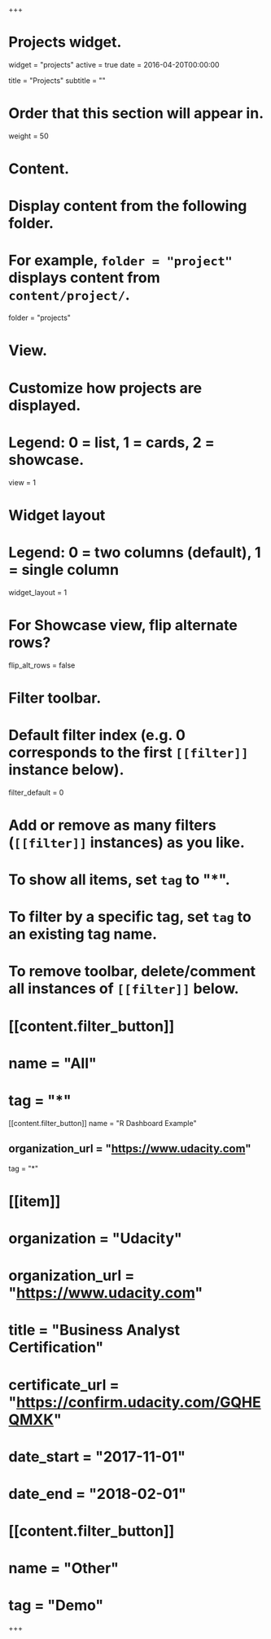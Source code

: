 +++
# Projects widget.
widget = "projects"
active = true
date = 2016-04-20T00:00:00

title = "Projects"
subtitle = ""

# Order that this section will appear in.
weight = 50

# Content.
# Display content from the following folder.
# For example, `folder = "project"` displays content from `content/project/`.
folder = "projects"

# View.
# Customize how projects are displayed.
# Legend: 0 = list, 1 = cards, 2 = showcase.
view = 1

# Widget layout
# Legend: 0 = two columns (default), 1 = single column
widget_layout = 1

# For Showcase view, flip alternate rows?
flip_alt_rows = false

# Filter toolbar.

# Default filter index (e.g. 0 corresponds to the first `[[filter]]` instance below).
filter_default = 0

# Add or remove as many filters (`[[filter]]` instances) as you like.
# To show all items, set `tag` to "*".
# To filter by a specific tag, set `tag` to an existing tag name.
# To remove toolbar, delete/comment all instances of `[[filter]]` below.

# [[content.filter_button]]
# name = "All"
# tag = "*"

[[content.filter_button]]
name = "R Dashboard Example"
## organization_url = "https://www.udacity.com"
tag = "*"

# [[item]]
#  organization = "Udacity"
#  organization_url = "https://www.udacity.com"
#  title = "Business Analyst Certification"
#  certificate_url = "https://confirm.udacity.com/GQHEQMXK"
#  date_start = "2017-11-01"
#  date_end = "2018-02-01"

# [[content.filter_button]]
# name = "Other"
# tag = "Demo"

+++

